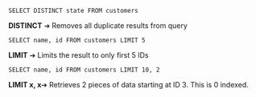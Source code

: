	SELECT DISTINCT state FROM customers    
**DISTINCT** ➔ Removes all duplicate results from query  

	SELECT name, id FROM customers LIMIT 5   
**LIMIT** ➔ Limits the result to only first 5 IDs

	SELECT name, id FROM customers LIMIT 10, 2    
**LIMIT x, x**➔  Retrieves 2 pieces of data starting at ID 3. This is 0 indexed.
